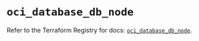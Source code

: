 # `oci_database_db_node`

Refer to the Terraform Registry for docs: [`oci_database_db_node`](https://registry.terraform.io/providers/oracle/oci/6.18.0/docs/resources/database_db_node).
